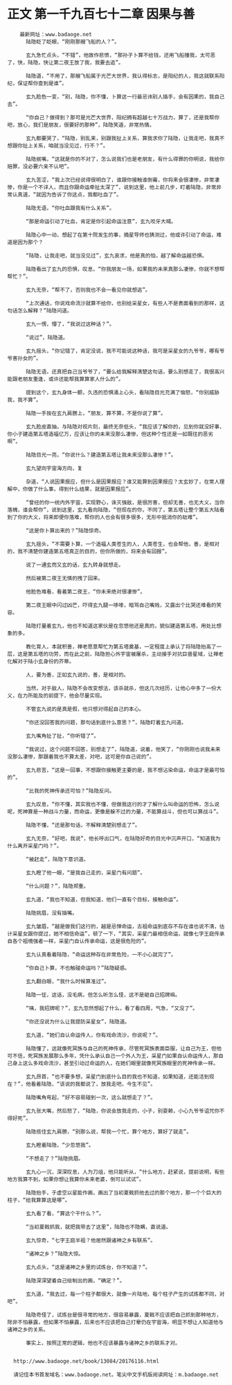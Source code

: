 # 正文 第一千九百七十二章 因果与善
        最新网址：www.badaoge.net
          陆隐眨了眨眼，“刚刚那艘飞船的人？”。
      
          玄九急忙点头，“不错”，他故作悲愤，“那孙子卜算不给钱，还用飞船撞我，太可恶了，快，陆隐，快让第二夜王放了我，我要去追”。
      
          陆隐道，“不用了，那艘飞船属于光芒大世界，我认得标志，是阳纪的人，我这就联系阳纪，保证帮你查到是谁”。
      
          玄九脸色一变，“别，陆隐，你不懂，卜算这一行最忌讳别人插手，会有因果的，我自己去”。
      
          “你自己？做得到？那可是光芒大世界，阳纪拥有超越七十万战力，算了，还是我帮你吧，放心，我们是朋友，很要好的那种”，陆隐笑道，非常热情。
      
          玄九都要哭了，“陆隐，别乱来，别跟我扯上关系，算我求你了陆隐，让我走吧，我真不想跟你扯上关系，咱就当没见过，行不？”。
      
          陆隐抿嘴，“这就是你的不对了，怎么说我们也是老朋友，有什么得罪的你明说，我给你赔罪，没必要六亲不认吧”。
      
          玄九苦涩，“我上次已经说得很明白了，谁跟你接触谁倒霉，你将来会很凄惨，非常凄惨，你是一个不详人，而且你跟命运牵扯太深了”，说到这里，他上前几步，盯着陆隐，非常非常认真道，“就因为告诉了你这点，我都吐血了”。
      
          陆隐无语，“你吐血跟我有什么关系”。
      
          “那是命运引动了吐血，肯定是你引起命运注意”，玄九咬牙大喊。
      
          陆隐心中一动，想起了在第十院发生的事，摘星导师也猜测过，他或许引动了命运，难道是因为那个？
      
          “陆隐，让我走吧，就当没见过”，玄九哀求，他是真的怕，越了解命运越恐惧。
      
          陆隐看出了玄九的恐惧，叹息，“你我朋友一场，如果我的未来真那么凄惨，你就不想帮帮忙？”。
      
          玄九无奈，“帮不了，否则我也不会一看见你就想逃”。
      
          “上次通话，你说戏命流沙就算不给你，也别给采星女，有些人不是表面看到的那样，这句话怎么解释？”陆隐问道。
      
          玄九一愣，懵了，“我说过这种话？”。
      
          “说过”，陆隐道。
      
          玄九摇头，“你记错了，肯定没说，我不可能说这种话，我可是采星女的九爷爷，哪有爷爷害孙女的”。
      
          陆隐无语，还真把自己当爷爷了，“要么给我解释清楚这句话，要么别想走了，我很高兴能跟老朋友重逢，或许还能帮我算算家人什么的”。
      
          提到这个，玄九身体一颤，久违的恐惧涌上心头，看陆隐目光充满了恼怒，“你别威胁我，我不算”。
      
          陆隐一手按在玄九肩膀上，“朋友，算不算，不是你说了算”。
      
          玄九脸皮直抽，与陆隐对视片刻，最终无奈低头，“我应该了解你的，见到你就没好事，你小子建造第五塔造福亿万，应该让你的未来没那么凄惨，但这种个性还是一如既往的恶劣啊”。
      
          陆隐目光一亮，“你说什么？建造第五塔让我未来没那么凄惨？”。
      
          玄九望向宇宙海方向，复
      
          杂道，“人说因果报应，但什么是因果报应？谁又能算到因果报应？太玄妙了，在常人理解中，你做了什么事，得到什么结果，就是因果报应”。
      
          “曾经的你一统内外宇宙，实现野心，诛灭强敌，是很厉害，但却无善，也无大义，当你落魄，谁会帮你”，说到这里，玄九看向陆隐，“但现在的你，不同了，第五塔让整个第五大陆看到了你的大义，将来即便你落难，帮你的人也会有很多很多，无形中抵消你的劫难”。
      
          “这是你卜算出来的？”陆隐惊奇。
      
          玄九摇头，“不需要卜算，一个造福人类苍生的人，人类苍生，也会帮他，善，是相对的，我不清楚你建造第五塔真正的目的，但你所做的，将来会有回报”。
      
          说了一通玄而又玄的话，玄九转身就想走。
      
          然后被第二夜王无情的拽了回来。
      
          他脸色难看，看着第二夜王，“你未来绝对很凄惨”。
      
          第二夜王眼中闪过凶芒，吓得玄九腿一哆嗦，暗骂自己嘴贱，又露出个比哭还难看的笑容。
      
          陆隐打量着玄九，他也不知道这家伙是在忽悠他还是真的，貌似建造第五塔，用处比想象的多。
      
          教化育人，本就积善，禅老愿意帮忙为第五塔奠基，一定程度上承认了将陆隐抬高了一层，这是第五塔的功劳，而在此之前，陆隐担心外宇宙被屠杀，主动接手对抗巨兽星域，让禅老化解对于陆小玄身份的芥蒂。
      
          人，要为善，正如玄九说的，善，是相对的。
      
          当然，对于敌人，陆隐不会改变想法，该杀就杀，但这几次经历，让他心中多了一份大义，在力所能及的前提下，他会尽量实现。
      
          不管玄九说的是真是假，他只想对得起自己的本心。
      
          “你还没回答我的问题，那句话到底什么意思？”，陆隐盯着玄九问道。
      
          玄九嘴角扯了扯，“你听错了”。
      
          “我说过，这个问题不回答，别想走了”，陆隐道，说着，他笑了，“你刚刚也说我未来没那么凄惨，那跟着我也不算太差，对吧，这可是你自己说的”。
      
          玄九悲苦，“这是一回事，不想跟你接触更主要的是，我不想沾染命运，命运才是最可怕的”。
      
          “比我的死神传承还可怕？”陆隐反问。
      
          玄九叹息，“你不懂，其实我也不懂，但做我这行的才了解什么叫命运的恐怖，怎么说呢，死神算是一种战斗力量，而命运，更像是躲不过的力量，不能算战斗，但也可以算战斗”。
      
          陆隐不懂，“还是那句话，不解释清楚别想走了”。
      
          玄九无奈，“好吧，我说”，他长呼出口气，在陆隐好奇的目光中沉声开口，“知道我为什么离开采星门吗？”。
      
          “被赶走”，陆隐下意识道。
      
          玄九瞪了他一眼，“是我自己走的，采星门有问题”。
      
          “什么问题？”，陆隐郑重。
      
          玄九道，“我也不知道，但我知道，他们一直有个目标，接触命运”。
      
          陆隐挑眉，没有插嘴。
      
          玄九皱眉，“越是做我们这行的，越是忌惮命运，古祖命运到底存不存在谁也说不清，估计采星女跟你提过，她不相信命运”，顿了一下，“其实，采星门最相信命运，就像七字王庭传承自各个祖境强者一样，采星门自认传承命运，这是很危险的”。
      
          玄九认真看着陆隐，“命运这种存在非常危险，一不小心就完了”。
      
          “你自己卜算，不也触碰命运吗？”陆隐疑惑。
      
          玄九翻白眼，“我什么时候算准过”。
      
          陆隐一怔，这话，没毛病，但怎么听怎么怪，这不是砸自己招牌嘛。
      
          “咦，我招牌呢？”，玄九忽然想起了什么，看了看四周，气急，“又没了”。
      
          “你还没说为什么让我提防采星女”，陆隐道。
      
          玄九道，“她们自认命运传人，你有戏命流沙，你说呢？”。
      
          陆隐懂了，这就像死冥族与自己的死神传承，尽管死冥族表面臣服，让自己为王，但他可不信，死冥族发展那么多年，凭什么承认自己一个外人为王，采星门如果自认命运传人，那自己身上这么多戏命流沙，甚至引动过命运的人，在她们眼里就像死冥族眼里的死神传承一样。
      
          玄九昂首，“也不要多想，采星门到底什么目的我也不知道，如果知道，还能活到现在？”，他看着陆隐，“该说的我都说了，放我走吧，今生不见”。
      
          陆隐嘴角弯起，“好不容易碰到一次，这么就想走了？”。
      
          玄九张大嘴，然后怒了，“陆隐，你说会放我走的，小子，别耍赖，小心九爷爷诅咒你不得好死”。
      
          陆隐揽住玄九肩膀，“别那么说，帮我一个忙，算个地方，算好了就走”。
      
          玄九瞪着陆隐，“少忽悠我”。
      
          “不想走了？”陆隐挑眉。
      
          玄九心一沉，深深叹息，人为刀俎，他只能听从，“什么地方，赶紧说，提前说明，有些地方我算不到，如果你想让我算你未来老婆，倒可以试试”。
      
          陆隐抬手，于虚空以星能作画，画出了当初夏戟抓他去过的那个地方，那一个个巨大的柱子，“给我算算这是哪”。
      
          玄九看了看，“算这个干什么？”。
      
          “当初夏戟抓我，就把我带去了这里”，陆隐也不隐瞒，直说道。
      
          玄九惊奇，“七字王庭半祖？他居然跟诸神之乡有联系”。
      
          “诸神之乡？”陆隐大惊。
      
          玄九点头，“这是诸神之乡里的试炼台，你不知道？”。
      
          陆隐深深望着自己绘制出的画，“确定？”。
      
          玄九道，“我去过，每一个柱子都很大，就像一片陆地，每个柱子产生的试炼都不同，对吧”。
      
          陆隐奇怪了，试炼台是很寻常的地方，很容易暴露，夏戟不应该把自己抓到那种地方，除非不怕暴露，但如果不怕暴露，后来也不应该把自己打晕仍在宇宙海，明显不想让人知道他与诸神之乡的关系。
      
          事实上，按照正常的逻辑，他也不应该暴露与诸神之乡的联系才对。
      
      
      http://www.badaoge.net/book/13084/20176116.html
      
      请记住本书首发域名：www.badaoge.net。笔尖中文手机版阅读网址：m.badaoge.net